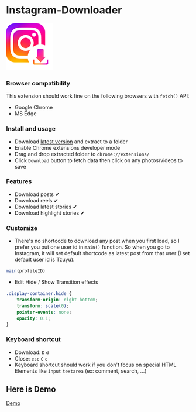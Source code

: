 # Instagram-Downloader

![](icons/icon128.png)

### Browser compatibility ###

This extension should work fine on the following browsers with `fetch()` API:
* Google Chrome
* MS Edge
### Install and usage ###
* Download [latest version](https://github.com/HOAIAN2/Instagram-Downloader/releases) and extract to a folder
* Enable Chrome extensions developer mode
* Drag and drop extracted folder to `chrome://extensions/`
* Click `Download` button to fetch data then click on any photos/videos to save
### Features ###
* Download posts ✔
* Download reels ✔
* Download latest stories ✔
* Download highlight stories ✔
### Customize
* There's no shortcode to download any post when you first load, so I prefer you put one user id in ```main()``` function. So when you go to Instagram, it will set default shortcode as latest post from that user (I set default user id is Tzuyu).
```js
main(profileID)
```
* Edit Hide / Show Transition effects
```css
.display-container.hide {
    transform-origin: right bottom;
    transform: scale(0);
    pointer-events: none;
    opacity: 0.1;
}
```
### Keyboard shortcut ###
* Download: `D` `d`
* Close: `esc` `C` `c`
* Keyboard shortcut should work if you don't focus on special HTML Elements like `input` `textarea` (ex: comment, search, ...)
## Here is Demo
[Demo](https://user-images.githubusercontent.com/98139595/208013689-2b731fc1-75fb-48b1-b6a6-6d84ab46e740.mp4)
